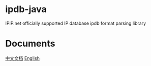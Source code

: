 # ipdb-java
IPIP.net officially supported IP database ipdb format parsing library

# Documents
[中文文档](https://github.com/ipipdotnet/ipdb-java/blob/master/README_zh.md)
[English](https://github.com/ipipdotnet/ipdb-java/blob/master/README_en.md)
